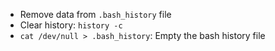 - Remove data from `.bash_history` file
- Clear history: `history -c`
- `cat /dev/null > .bash_history`: Empty the bash history file